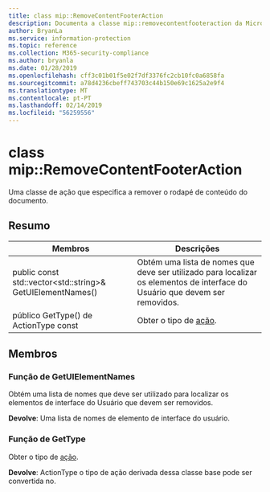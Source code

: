 ```yaml
---
title: class mip::RemoveContentFooterAction
description: Documenta a classe mip::removecontentfooteraction da Microsoft Information Protection (MIP) SDK.
author: BryanLa
ms.service: information-protection
ms.topic: reference
ms.collection: M365-security-compliance
ms.author: bryanla
ms.date: 01/28/2019
ms.openlocfilehash: cff3c01b01f5e02f7df3376fc2cb10fc0a6858fa
ms.sourcegitcommit: a78d4236cbeff743703c44b150e69c1625a2e9f4
ms.translationtype: MT
ms.contentlocale: pt-PT
ms.lasthandoff: 02/14/2019
ms.locfileid: "56259556"
---
```

# <a name="class-mipremovecontentfooteraction"></a>class mip::RemoveContentFooterAction 
Uma classe de ação que especifica a remover o rodapé de conteúdo do documento.
  
## <a name="summary"></a>Resumo
 Membros                        | Descrições                                
--------------------------------|---------------------------------------------
public const std::vector\<std::string\>& GetUIElementNames()  |  Obtém uma lista de nomes que deve ser utilizado para localizar os elementos de interface do Usuário que devem ser removidos.
público GetType() de ActionType const  |  Obter o tipo de [ação](class_mip_action.md).
  
## <a name="members"></a>Membros
  
### <a name="getuielementnames-function"></a>Função de GetUIElementNames
Obtém uma lista de nomes que deve ser utilizado para localizar os elementos de interface do Usuário que devem ser removidos.

  
**Devolve**: Uma lista de nomes de elemento de interface do usuário.
  
### <a name="gettype-function"></a>Função de GetType
Obter o tipo de [ação](class_mip_action.md).

  
**Devolve**: ActionType o tipo de ação derivada dessa classe base pode ser convertida no.
